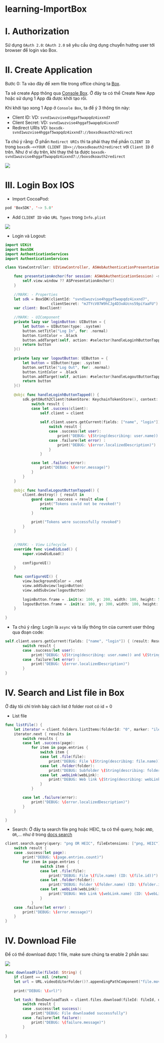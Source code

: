 # learning-ImportBox

# I. Authorization

Sử dụng `OAuth 2.0`: `OAuth 2.0` sẽ yêu cầu ứng dụng chuyển hướng user tới browser để login vào Box.

# II. Create Application

Bước 0: Ta vào đây để xem file trong office chúng ta [Box](https://app.box.com/folder/0).

Ta sẽ create App thông qua [Console Box](https://app.box.com/developers/console). Ở đây ta có thể Create New App hoặc sử dụng 1 App đã được khởi tạo rồi.

Khi khởi tạo xong 1 App ở `Console Box`, ta để ý 3 thông tin này:
- Client ID: 
VD: `svnd1wuzvise4hggaf5wapqdz4ixxnd7`
- Client Secret:
VD: `svnd1wuzvise4hggaf5wapqdz4ixxnd7`
- Redirect URIs
VD: `boxsdk-svnd1wuzvise4hggaf5wapqdz4ixxnd7://boxsdkoauth2redirect`

Ta chú ý rằng: Ở phần `Redirect URIs` thì ta phải thay thế phần `CLIENT ID` trong  `boxsdk-<<YOUR CLIENT ID>>://boxsdkoauth2redirect` với `Client ID` ở trên. Như ở ví dụ trên, khi thay thế ta được `boxsdk-svnd1wuzvise4hggaf5wapqdz4ixxnd7://boxsdkoauth2redirect`

![](Images/box_main.png)

# III. Login Box IOS

- Import CocoaPod:

```swift
pod 'BoxSDK', '~> 5.0'
```

- Add `CLIENT ID` vào `URL Types` trong `Info.plist`

![](Images/url_scheme.png)

- Login và Logout:

```swift
import UIKit
import BoxSDK
import AuthenticationServices
import AuthenticationServices

class ViewController: UIViewController, ASWebAuthenticationPresentationContextProviding {

    func presentationAnchor(for session: ASWebAuthenticationSession) -> ASPresentationAnchor {
        self.view.window ?? ASPresentationAnchor()
    }
    
    //MARK: - Properties
    let sdk = BoxSDK(clientId: "svnd1wuzvise4hggaf5wapqdz4ixxnd7",
                     clientSecret: "mJTYcV07W9hCJg4D3xAUcns59piYaaFU")
    var client: BoxClient!
    
    //MARK: - UIComponent
    private lazy var loginButton: UIButton = {
        let button = UIButton(type: .system)
        button.setTitle("Log In", for: .normal)
        button.tintColor = .black
        button.addTarget(self, action: #selector(handleLoginhButtonTapped), for: .touchUpInside)
        return button
    }()
    
    private lazy var logoutButton: UIButton = {
        let button = UIButton(type: .system)
        button.setTitle("Log Out", for: .normal)
        button.tintColor = .black
        button.addTarget(self, action: #selector(handleLogoutButtonTapped), for: .touchUpInside)
        return button
    }()
    
    @objc func handleLoginhButtonTapped() {
        sdk.getOAuth2Client(tokenStore: KeychainTokenStore(), context: self) { result in
            switch result {
            case let .success(client):
                self.client = client
    
                self.client.users.getCurrent(fields: ["name", "login"]) { (result: Result<User, BoxSDKError>) in
                    switch result {
                    case .success(let user):
                        print("DEBUG: \(String(describing: user.name)) and \(String(describing: user.login))")
                    case .failure(let error) :
                        print("DEBUG: \(error.localizedDescription)")
                    }
                }

            case let .failure(error):
                print("DEBUG: \(error.message)")
            }
        }
    }
    
    @objc func handleLogoutButtonTapped() {
        client.destroy() { result in
            guard case .success = result else {
                print("Tokens could not be revoked!")
                return
            }

            print("Tokens were successfully revoked")
        }
    }
    
    
    //MARK: - View Lifecycle
    override func viewDidLoad() {
        super.viewDidLoad()
        
        configureUI()
    }
    
    func configureUI() {
        view.backgroundColor = .red
        view.addSubview(loginButton)
        view.addSubview(logoutButton)
        
        loginButton.frame = .init(x: 100, y: 200, width: 100, height: 50)
        logoutButton.frame = .init(x: 100, y: 300, width: 100, height: 50)
    }
    
}
```

- Ta chú ý rằng: Login là `async` và ta lấy thông tin của current user thông qua đoạn code:

```swift
self.client.users.getCurrent(fields: ["name", "login"]) { (result: Result<User, BoxSDKError>) in
        switch result {
        case .success(let user):
            print("DEBUG: \(String(describing: user.name)) and \(String(describing: user.login))")
        case .failure(let error) :
            print("DEBUG: \(error.localizedDescription)")
        }
}
```

# IV. Search and List file in Box

Ở đây tôi chỉ trình bày cách list ở folder root có id = 0

- List file 

```swift
func listFile() {
    let iterator = client.folders.listItems(folderId: "0", marker: "ile_extensions=png" ,sort: .name, direction: .ascending)
    iterator.next { results in
        switch results {
        case let .success(page):
            for item in page.entries {
                switch item {
                case let .file(file):
                    print("DEBUG: File \(String(describing: file.name)) (ID: \(file.id)) is in the folder")
                case let .folder(folder):
                    print("DEBUG: Subfolder \(String(describing: folder.name)) (ID: \(folder.id)) is in the folder")
                case let .webLink(webLink):
                    print("DEBUG: Web link \(String(describing: webLink.name)) (ID: \(webLink.id)) is in the folder")
                }
            }

        case let .failure(error):
            print("DEBUG: \(error.localizedDescription)")
        }
    }

}
```

- Search: Ở đây ta search file png hoặc HEIC, ta có thể query, hoặc `AND`, `OR`,... như ở trong [docs search](https://developer.box.com/reference/get-search/)

```swift
client.search.query(query: "png OR HEIC", fileExtensions: ["png, HEIC"]).next { result in
    switch result {
    case .success(let page):
        print("DEBUG: \(page.entries.count)")
        for item in page.entries {
                switch item {
                case let .file(file):
                    print("DEBUG: File \(file.name) (ID: \(file.id))")
                case let .folder(folder):
                    print("DEBUG: Folder \(folder.name) (ID: \(folder.id))")
                case let .webLink(webLink):
                    print("DEBUG: Web Link \(webLink.name) (ID: \(webLink.id))")
                }
            }
    case .failure(let error) :
        print("DEBUG: \(error.message)")
    }
}
```

# IV. Download File

Để có thể download  được 1 file, make sure chúng ta enable 2 phần sau:

![](Images/enable_for_download.png)

```swift
func downloadFile(fileId: String) {
    if client == nil {return}
    let url = URL.videoEditorFolder()?.appendingPathComponent("file.mov")
    
    print("DEBUG: \(url)")

    let task: BoxDownloadTask = client.files.download(fileId: fileId, destinationURL: url!) { (result: Result<Void, BoxSDKError>) in
        switch result {
        case .success(let success):
            print("DEBUG: File downloaded successfully")
        case .failure(let failure):
            print("DEBUG: \(failure.message)")
        } 
        
}
```